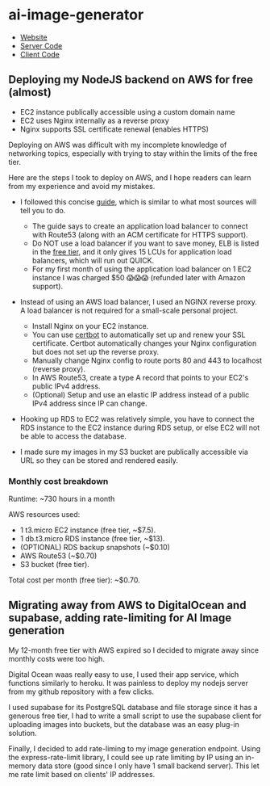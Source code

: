 # ai-image-generator

- [Website](https://hnca-ai-image-generator.netlify.app/)
- [Server Code](https://github.com/HoangNguyen-CA/ai-image-generator-server/)
- [Client Code](https://github.com/HoangNguyen-CA/ai-image-generator-client/) 

## Deploying my NodeJS backend on AWS for free (almost)

- EC2 instance publically accessible using a custom domain name
- EC2 uses Nginx internally as a reverse proxy
- Nginx supports SSL certificate renewal (enables HTTPS)

Deploying on AWS was difficult with my incomplete knowledge of networking topics, especially with trying to stay within the limits of the free tier. 

Here are the steps I took to deploy on AWS, and I hope readers can learn from my experience and avoid my mistakes.

- I followed this concise [guide](https://gist.github.com/clodal/f19fc9f57e9c419f523164a145777d69), which is similar to what most sources will tell you to do.
  - The guide says to create an application load balancer to connect with Route53 (along with an ACM certificate for HTTPS support).
  - Do NOT use a load balancer if you want to save money, ELB is listed in the [free tier](https://aws.amazon.com/free/), and it only gives 15 LCUs for application load balancers, which will run out QUICK.
  - For my first month of using the application load balancer on 1 EC2 instance I was charged $50 😱😱😱 (refunded later with Amazon support).
  
- Instead of using an AWS load balancer, I used an NGINX reverse proxy. A load balancer is not required for a small-scale personal project.
  - Install Nginx on your EC2 instance. 
  - You can use [certbot](https://certbot.eff.org/) to automatically set up and renew your SSL certificate. Certbot automatically changes your Nginx configuration but does not set up the reverse proxy.
  - Manually change Nginx config to route ports 80 and 443 to localhost (reverse proxy).
  - In AWS Route53, create a type A record that points to your EC2's public IPv4 address.
  - (Optional) Setup and use an elastic IP address instead of a public IPv4 address since IP can change.
  
- Hooking up RDS to EC2 was relatively simple, you have to connect the RDS instance to the EC2 instance during RDS setup, or else EC2 will not be able to access the database.

- I made sure my images in my S3 bucket are publically accessible via URL so they can be stored and rendered easily.
 
### Monthly cost breakdown

 Runtime: ~730 hours in a month 

 AWS resources used:
 - 1 t3.micro EC2 instance (free tier, ~$7.5).
 - 1 db.t3.micro	RDS instance (free tier, ~$13).
 - (OPTIONAL) RDS backup snapshots (~$0.10)
 - AWS Route53 (~$0.70)
 - S3 bucket (free tier).
 
 Total cost per month (free tier): ~$0.70.

 ## Migrating away from AWS to DigitalOcean and supabase, adding rate-limiting for AI Image generation

 My 12-month free tier with AWS expired so I decided to migrate away since monthly costs were too high.

 Digital Ocean waas really easy to use, I used their app service, which functions similarly to heroku. It was painless to deploy my nodejs server from my github repository with a few clicks.

 I used supabase for its PostgreSQL database and file storage since it has a generous free tier, I had to write a small script to use the supabase client for uploading images into buckets, but the database was an easy plug-in solution. 

 Finally, I decided to add rate-liming to my image generation endpoint. Using the express-rate-limit library, I could see up rate limiting by IP using an in-memory data store (good since I only have 1 small backend server). This let me rate limit based on clients' IP addresses. 

 
